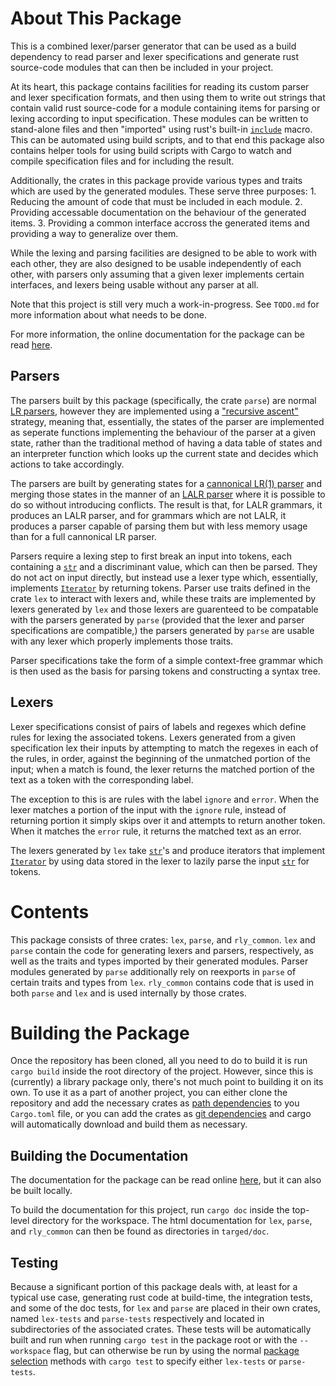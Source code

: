 # About This Package

This is a combined lexer/parser generator that can be used as a build dependency to read
parser and lexer specifications and generate rust source-code modules that can then be
included in your project.

At its heart, this package contains facilities for reading its custom parser and lexer
specification formats, and then using them to write out strings that contain valid rust
source-code for a module containing items for parsing or lexing according to input
specification. These modules can be written to stand-alone files and then "imported" using
rust's built-in [`include`] macro. This can be automated using build scripts, and to that
end this package also contains helper tools for using build scripts with Cargo to watch
and compile specification files and for including the result.

Additionally, the crates in this package provide various types and traits which are used
by the generated modules. These serve three purposes: 1. Reducing the amount of code that
must be included in each module. 2. Providing accessable documentation on the behaviour of
the generated items. 3. Providing a common interface accross the generated items and
providing a way to generalize over them.

While the lexing and parsing facilities are designed to be able to work with each other,
they are also designed to be usable independently of each other, with parsers only
assuming that a given lexer implements certain interfaces, and lexers being usable without
any parser at all.

Note that this project is still very much a work-in-progress. See `TODO.md` for more
information about what needs to be done.

For more information, the online documentation for the package can be read [here].

## Parsers

The parsers built by this package (specifically, the crate `parse`) are normal [LR
parsers], however they are implemented using a ["recursive ascent"] strategy, meaning
that, essentially, the states of the parser are implemented as seperate functions
implementing the behaviour of the parser at a given state, rather than the traditional
method of having a data table of states and an interpreter function which looks up the
current state and decides which actions to take accordingly.

The parsers are built by generating states for a [cannonical LR(1) parser] and merging
those states in the manner of an [LALR parser] where it is possible to do so without
introducing conflicts. The result is that, for LALR grammars, it produces an LALR parser,
and for grammars which are not LALR, it produces a parser capable of parsing them but with
less memory usage than for a full cannonical LR parser.

Parsers require a lexing step to first break an input into tokens, each containing a
[`str`] and a discriminant value, which can then be parsed. They do not act on input
directly, but instead use a lexer type which, essentially, implements [`Iterator`] by
returning tokens. Parser use traits defined in the crate `lex` to interact with lexers
and, while these traits are implemented by lexers generated by `lex` and those lexers are
guarenteed to be compatable with the parsers generated by `parse` (provided that the lexer
and parser specifications are compatible,) the parsers generated by `parse` are usable
with any lexer which properly implements those traits.

Parser specifications take the form of a simple context-free grammar which is then used as
the basis for parsing tokens and constructing a syntax tree.

## Lexers

Lexer specifications consist of pairs of labels and regexes which define rules for lexing
the associated tokens. Lexers generated from a given specification lex their inputs by
attempting to match the regexes in each of the rules, in order, against the beginning of
the unmatched portion of the input; when a match is found, the lexer returns the matched
portion of the text as a token with the corresponding label.

The exception to this is are rules with the label `ignore` and `error`. When the lexer
matches a portion of the input with the `ignore` rule, instead of returning portion it
simply skips over it and attempts to return another token. When it matches the `error`
rule, it returns the matched text as an error.

The lexers generated by `lex` take [`str`]'s and produce iterators that implement
[`Iterator`] by using data stored in the lexer to lazily parse the input [`str`] for
tokens.

# Contents

This package consists of three crates: `lex`, `parse`, and `rly_common`. `lex` and `parse`
contain the code for generating lexers and parsers, respectively, as well as the traits
and types imported by their generated modules. Parser modules generated by `parse`
additionally rely on reexports in `parse` of certain traits and types from `lex`.
`rly_common` contains code that is used in both `parse` and `lex` and is used internally
by those crates.

# Building the Package

Once the repository has been cloned, all you need to do to build it is run `cargo build`
inside the root directory of the project. However, since this is (currently) a library
package only, there's not much point to building it on its own. To use it as a part of
another project, you can either clone the repository and add the necessary crates as [path
dependencies] to you `Cargo.toml` file, or you can add the crates as [git dependencies]
and cargo will automatically download and build them as necessary.

## Building the Documentation

The documentation for the package can be read online [here], but it can also be built
locally.

To build the documentation for this project, run `cargo doc` inside the top-level
directory for the workspace. The html documentation for `lex`, `parse`, and `rly_common`
can then be found as directories in `targed/doc`.

## Testing

Because a significant portion of this package deals with, at least for a typical use case,
generating rust code at build-time, the integration tests, and some of the doc tests, for
`lex` and `parse` are placed in their own crates, named `lex-tests` and `parse-tests`
respectively and located in subdirectories of the associated crates. These tests will be
automatically built and run when running `cargo test` in the package root or with the
`--workspace` flag, but can otherwise be run by using the normal [package selection]
methods with `cargo test` to specify either `lex-tests` or `parse-tests`.



[`include`]: https://doc.rust-lang.org/std/macro.include.html
[here]: https://dsmcdermott.github.io/rly-docs/
[LR parsers]: https://en.wikipedia.org/wiki/LR_parser
["recursive ascent"]: https://en.wikipedia.org/wiki/Recursive_ascent_parser
[cannonical LR(1) parser]: https://en.wikipedia.org/wiki/Canonical_LR_parser
[LALR parser]: https://en.wikipedia.org/wiki/LALR_parser
[`str`]: https://doc.rust-lang.org/std/primitive.str.html
[`Iterator`]: https://doc.rust-lang.org/std/iter/trait.Iterator.html
[path dependencies]: https://doc.rust-lang.org/cargo/reference/specifying-dependencies.html#specifying-path-dependencies
[git dependencies]: https://doc.rust-lang.org/cargo/reference/specifying-dependencies.html#specifying-dependencies-from-git-repositories
[package selection]: https://doc.rust-lang.org/cargo/commands/cargo-test.html#package-selection
